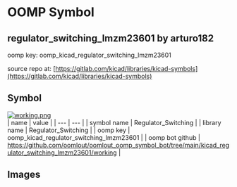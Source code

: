 # OOMP Symbol  
## regulator_switching_lmzm23601  by arturo182  
  
oomp key: oomp_kicad_regulator_switching_lmzm23601  
  
source repo at: [https://gitlab.com/kicad/libraries/kicad-symbols](https://gitlab.com/kicad/libraries/kicad-symbols)  
## Symbol  
  
[![working.png](working_600.png)](working.png)  
| name | value | 
| --- | --- | 
| symbol name | Regulator_Switching | 
| library name | Regulator_Switching | 
| oomp key | oomp_kicad_regulator_switching_lmzm23601 | 
| oomp bot github | https://github.com/oomlout/oomlout_oomp_symbol_bot/tree/main/kicad_regulator_switching_lmzm23601/working | 
## Images  
